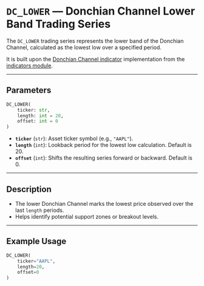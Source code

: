 
# `DC_LOWER` — Donchian Channel Lower Band Trading Series

The `DC_LOWER` trading series represents the lower band of the Donchian Channel, calculated as the lowest low over a specified period.

It is built upon the [Donchian Channel indicator](../../../../trading_strategy_tester/indicators/volatility/dc.py) implementation from the [indicators module](../indicators.md).

---

## Parameters

```python
DC_LOWER(
    ticker: str,
    length: int = 20,
    offset: int = 0
)
```

- **`ticker`** (`str`): Asset ticker symbol (e.g., `"AAPL"`).
- **`length`** (`int`): Lookback period for the lowest low calculation. Default is 20.
- **`offset`** (`int`): Shifts the resulting series forward or backward. Default is 0.

---

## Description

- The lower Donchian Channel marks the lowest price observed over the last `length` periods.
- Helps identify potential support zones or breakout levels.

---

## Example Usage

```python
DC_LOWER(
    ticker="AAPL",
    length=20,
    offset=0
)
```
